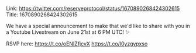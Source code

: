 Link:  https://twitter.com/reserveprotocol/status/1670890268424302615
Title: 1670890268424302615

We have a special announcement to make that we'd like to share with you in a Youtube Livestream on June 21st at 6 PM UTC! ✨

RSVP here: https://t.co/oENIZfjcvX https://t.co/l0yzgypxso